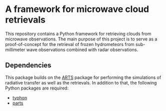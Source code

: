 # A framework for microwave cloud retrievals

This repository contains a Python framework for retrieving clouds from microwave observations.
The main purpose of this project is to serve as a proof-of-concept for the retrieval of frozen
hydrometeors from sub-millimeter wave observations combined with radar observations.

## Dependencies

This package builds on the [ARTS](https://radiativetransfer.org) package for performing the simulations
of radiative transfer as well as the retrievals. In addition to that, the following Python
packages are required:
- [typhon](https://github.com/atmtools/typhon)
- [parts](https://github.com/simonpf/parts)



